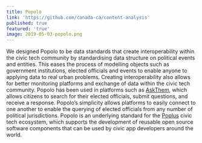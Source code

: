 ```yaml
---
title: Popolo
link: 'https://github.com/canada-ca/content-analysis'
published: true
featured: 'true'
image: 2019-05-03-popolo.png
---
```

We designed Popolo to be data standards that create interoperability within the civic tech community by standardising data structure on political events and entities. This eases the process of modelling objects such as government institutions, elected officials and events to enable anyone to applying data to real urban problems. Creating interoperability also allows for better monitoring platforms and exchange of data within the civic tech community. Popolo has been used in platforms such as [AskThem](http://www.askthem.io/ "AskThem"), which allows citizens to search for their elected officials, submit questions, and receive a response. Popolo’s simplicity allows platforms to easily connect to one another to enable the querying of elected officials from any number of political jurisdictions. Popolo is an underlying standard for the [Poplus](http://poplus.org/ "Poplus") civic tech ecosystem, which supports the development of reusable open source software components that can be used by civic app developers around the world.
